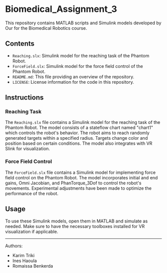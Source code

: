# Biomedical_Assignment_3

This repository contains MATLAB scripts and Simulink models developed by Our for the Biomedical Robotics course.

## Contents

- `Reaching.slx`: Simulink model for the reaching task of the Phantom Robot.
- `ForceField.slx`: Simulink model for the force field control of the Phantom Robot.
- `README.md`: This file providing an overview of the repository.
- `LICENSE`: License information for the code in this repository.

## Instructions

### Reaching Task

The `Reaching.slx` file contains a Simulink model for the reaching task of the Phantom Robot. The model consists of a stateflow chart named "chart1" which controls the robot's behavior. The robot aims to reach randomly generated targets within a specified radius. Targets change color and position based on certain conditions. The model also integrates with VR Slink for visualization.

### Force Field Control

The `ForceField.slx` file contains a Simulink model for implementing force field control on the Phantom Robot. The model incorporates initial and end gains, Omni Jacobian, and PhanTorque_3Dof to control the robot's movements. Experimental adjustments have been made to optimize the performance of the robot.

## Usage

To use these Simulink models, open them in MATLAB and simulate as needed. Make sure to have the necessary toolboxes installed for VR visualization if applicable.

---

Authors:
- Karim Triki
- Ines Haoula
- Romaissa Benkerda



